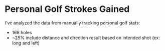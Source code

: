# Personal Golf Strokes Gained
I've analyzed the data from manually tracking personal golf stats:
- 168 holes
- ~25% include distance and direction result based on intended shot (ex: long and left)
